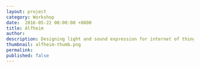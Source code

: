 ```yaml
---
layout: project
category: Workshop
date:  2016-05-22 00:00:00 +0800
title: Alfheim
author:
description: Designing light and sound expression for internet of things (IoT) at Hidden Local Workshop held by National Taiwan University IoX Center collaborated with TU/e.
thumbnail: alfheim-thumb.png
permalink:
published: false
---
```

